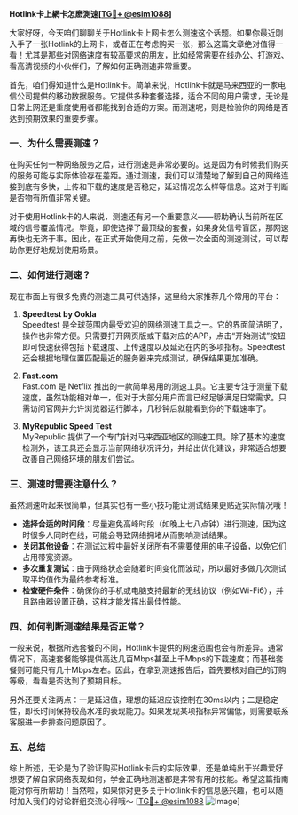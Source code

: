 **Hotlink卡上網卡怎麽測速[[TG💪+ @esim1088](https://t.me/s/esim1088)]**

大家好呀，今天咱们聊聊关于Hotlink卡上网卡怎么测速这个话题。如果你最近刚入手了一张Hotlink的上网卡，或者正在考虑购买一张，那么这篇文章绝对值得一看！尤其是那些对网络速度有较高要求的朋友，比如经常需要在线办公、打游戏、看高清视频的小伙伴们，了解如何正确测速非常重要。

首先，咱们得知道什么是Hotlink卡。简单来说，Hotlink卡就是马来西亚的一家电信公司提供的移动数据服务。它提供多种套餐选择，适合不同的用户需求，无论是日常上网还是重度使用者都能找到合适的方案。而测速呢，则是检验你的网络是否达到预期效果的重要步骤。

### 一、为什么需要测速？

在购买任何一种网络服务之后，进行测速是非常必要的。这是因为有时候我们购买的服务可能与实际体验存在差距。通过测速，我们可以清楚地了解到自己的网络连接到底有多快，上传和下载的速度是否稳定，延迟情况怎么样等信息。这对于判断是否物有所值非常关键。

对于使用Hotlink卡的人来说，测速还有另一个重要意义——帮助确认当前所在区域的信号覆盖情况。毕竟，即使选择了最顶级的套餐，如果身处信号盲区，那网速再快也无济于事。因此，在正式开始使用之前，先做一次全面的测速测试，可以帮助你更好地规划使用场景。

### 二、如何进行测速？

现在市面上有很多免费的测速工具可供选择，这里给大家推荐几个常用的平台：

1. **Speedtest by Ookla**  
   Speedtest 是全球范围内最受欢迎的网络测速工具之一。它的界面简洁明了，操作也非常方便。只需要打开网页版或下载对应的APP，点击“开始测试”按钮即可快速获得包括下载速度、上传速度以及延迟在内的多项指标。Speedtest 还会根据地理位置匹配最近的服务器来完成测试，确保结果更加准确。

2. **Fast.com**  
   Fast.com 是 Netflix 推出的一款简单易用的测速工具。它主要专注于测量下载速度，虽然功能相对单一，但对于大部分用户而言已经足够满足日常需求。只需访问官网并允许浏览器运行脚本，几秒钟后就能看到你的下载速率了。

3. **MyRepublic Speed Test**  
   MyRepublic 提供了一个专门针对马来西亚地区的测速工具。除了基本的速度检测外，该工具还会显示当前网络状况评分，并给出优化建议，非常适合想要改善自己网络环境的朋友们尝试。

### 三、测速时需要注意什么？

虽然测速听起来很简单，但其实也有一些小技巧能让测试结果更贴近实际情况哦！

- **选择合适的时间段**：尽量避免高峰时段（如晚上七八点钟）进行测速，因为这时很多人同时在线，可能会导致网络拥堵从而影响测试结果。
- **关闭其他设备**：在测试过程中最好关闭所有不需要使用的电子设备，以免它们占用带宽资源。
- **多次重复测试**：由于网络状态会随着时间变化而波动，所以最好多做几次测试取平均值作为最终参考标准。
- **检查硬件条件**：确保你的手机或电脑支持最新的无线协议（例如Wi-Fi6），并且路由器设置正确，这样才能发挥出最佳性能。

### 四、如何判断测速结果是否正常？

一般来说，根据所选套餐的不同，Hotlink卡提供的网速范围也会有所差异。通常情况下，高速套餐能够提供高达几百Mbps甚至上千Mbps的下载速度；而基础套餐则可能只有几十Mbps左右。因此，在拿到测速报告后，首先要核对自己的订购等级，看看是否达到了预期目标。

另外还要关注两点：一是延迟值，理想的延迟应该控制在30ms以内；二是稳定性，即长时间保持较高水准的表现能力。如果发现某项指标异常偏低，则需要联系客服进一步排查问题原因了。

### 五、总结

综上所述，无论是为了验证购买Hotlink卡后的实际效果，还是单纯出于兴趣爱好想要了解自家网络表现如何，学会正确地测速都是非常有用的技能。希望这篇指南能对你有所帮助！当然啦，如果你对更多关于Hotlink卡的信息感兴趣，也可以随时加入我们的讨论群组交流心得哦～ [[TG💪+ @esim1088](https://t.me/s/esim1088) ![Image](https://i.postimg.cc/4NQfJmqS/Snipaste-2025-05-13-00-14-12.png)]